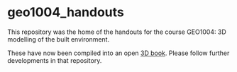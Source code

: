 # geo1004_handouts
This repository was the home of the handouts for the course GEO1004: 3D modelling of the built environment.

These have now been compiled into an open [3D book](https://github.com/tudelft3d/3dbook). Please follow further developments in that repository.
